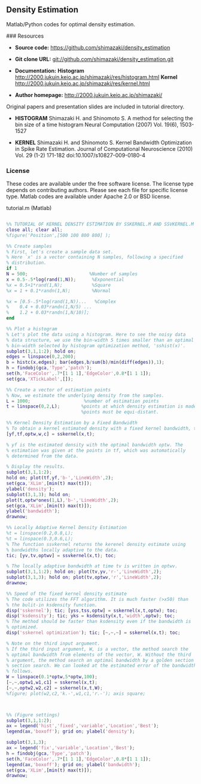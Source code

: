 ## Density Estimation

Matlab/Python codes for optimal density estimation. 



<a name="Resources"/>
### Resources

- **Source code:** <https://github.com/shimazaki/density_estimation>
- **Git clone URL:** <git://github.com/shimazaki/density_estimation.git>
- **Documentation:** 
**Histogram** <http://2000.jukuin.keio.ac.jp/shimazaki/res/histogram.html>
**Kernel** <http://2000.jukuin.keio.ac.jp/shimazaki/res/kernel.html>

- **Author homepage:** <http://2000.jukuin.keio.ac.jp/shimazaki/> 

Original papers and presentation slides are included in tutorial directory. 

- **HISTOGRAM**
Shimazaki H. and Shinomoto S.
A method for selecting the bin size of a time histogram 
Neural Computation (2007) Vol. 19(6), 1503-1527

- **KERNEL**
Shimazaki H. and Shinomoto S.
Kernel Bandwidth Optimization in Spike Rate Estimation. 
Journal of Computational Neuroscience (2010) 
Vol. 29 (1-2) 171-182 doi:10.1007/s10827-009-0180-4


### License
These codes are available under the free software license. The license type depends on contributing authors. Please see each file for specific license type. Matlab codes are available under Apache 2.0 or BSD license. 


tutorial.m (Matlab)
```matlab

%% TUTORIAL OF KERNEL DENSITY ESTIMATION BY SSKERNEL.M AND SSVKERNEL.M
close all; clear all; 
%figure('Position',[500 100 800 800] );

%% Create samples
% First, let's create a sample data set. 
% Here `x' is a vector containing N samples, following a specified
% distribution. 
if 1
N = 500;                       %Number of samples
x = 0.5-.5*log(rand(1,N));      %Exponential
%x = 0.5+1*rand(1,N);           %Square
%x = 1 + 0.1*randn(1,N);        %Normal

%x = [0.5-.5*log(rand(1,N))...   %Complex
%    0.4 + 0.03*randn(1,N/5) ...
%    1.2 + 0.03*randn(1,N/10)];
end

%% Plot a histogram
% Let's plot the data using a histogram. Here to see the noisy data 
% data structure, we use the bin-width 5 times smaller than an optimal 
% bin-width selected by histogram optimization method, 'sshist(x)'. 
subplot(3,1,1:2); hold on; 
edges = linspace(0,2,200);
b = histc(x,edges); bar(edges,b/sum(b)/min(diff(edges)),1);
h = findobj(gca,'Type','patch'); 
set(h,'FaceColor',.7*[1 1 1],'EdgeColor',0.8*[1 1 1]);
set(gca,'XTickLabel',[]);

%% Create a vector of estimation points
% Now, we estimate the underlying density from the samples.  
L = 1000;                    %number of estimation points
t = linspace(0,2,L);        %points at which density estimation is made
                            %points must be equi-distant.

%% Kernel Density Estimation by a Fixed Bandwidth
% To obtain a kernel estimated density with a fixed kernel bandwidth, type
[yf,tf,optw,w,c] = sskernel(x,t);

% yf is the estimated density with the optimal bandwidth optw. The
% estimation was given at the points in tf, which was automatically
% determined from the data. 

% Display the results.
subplot(3,1,1:2);
hold on; plot(tf,yf,'b-','LineWidth',2);
set(gca,'XLim',[min(t) max(t)]);
ylabel('density');
subplot(3,1,3); hold on; 
plot(t,optw*ones(1,L),'b-','LineWidth',2);
set(gca,'XLim',[min(t) max(t)]);
ylabel('bandwidth');
drawnow;

%% Locally Adaptive Kernel Density Estimation
%t = linspace(0.2,0.8,L);
%t = linspace(0.3,0.6,L);
% The function ssvkernel returns the kerenel density estimate using
% bandwidths locally adaptive to the data.
tic; [yv,tv,optwv] = ssvkernel(x,t); toc;

% The locally adaptive bandwidth at time tv is written in optwv.
subplot(3,1,1:2); hold on; plot(tv,yv,'r-','LineWidth',2);
subplot(3,1,3); hold on; plot(tv,optwv,'r','LineWidth',2);
drawnow;

%% Speed of the fixed kernel density estimate
% The code utilizes the FFT algorithm. It is much faster (>x50) than 
% the bulit-in ksdensity function. 
disp('sskernel'); tic; [yss,tss,optw] = sskernel(x,t,optw); toc;
disp('ksdensity'); tic; yks = ksdensity(x,t,'width',optw); toc; 
% The method should be faster than ksdensity even if the bandwidth is
% optimized.
disp('sskernel optimization'); tic; [~,~,~] = sskernel(x,t); toc;

% Note on the third input argument.
% If the third input argument, W, is a vector, the method search the
% optimal bandwidth from elements of the vector, W. Without the third
% argument, the method search an optimal bandwidth by a golden section
% section search. We can looked at the estimated error of the bandwidths as
% follows. 
W = linspace(0.1*optw,5*optw,100);
[~,~,optw1,w1,c1] = sskernel(x,t);
[~,~,optw2,w2,c2] = sskernel(x,t,W);
%figure; plot(w2,c2,'k.-',w1,c1,'r.-'); axis square;



%% (Figure settings)
subplot(3,1,1:2);
ax = legend('hist','fixed','variable','Location','Best'); 
legend(ax,'boxoff'); grid on; ylabel('density');

subplot(3,1,3);
ax = legend('fix','variable','Location','Best');
h = findobj(gca,'Type','patch'); 
set(h,'FaceColor',.7*[1 1 1],'EdgeColor',0.8*[1 1 1]);
legend(ax,'boxoff'); grid on; ylabel('bandwidth');
set(gca,'XLim',[min(t) max(t)]);
drawnow;
